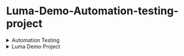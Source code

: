 # Luma-Demo-Automation-testing-project
<details>
<summary>Automation Testing</summary>

### Content Automation Testing 

**Software Testing**:  
Software Testing is a method to check whether the actual software product matches expected requirements and to ensure that software product is Defect free. It involves execution of software/system components using manual or automated tools to evaluate one or more properties of interest. The purpose of software testing is to identify errors, gaps or missing requirements in contrast to actual requirements.  
  
Some prefer saying Software testing definition as a White Box and Black Box Testing. In simple terms, Software Testing means the Verification of Application 
Under Test (AUT)
  
**What is Automation Testing?**  
Automation Testing is a software testing technique that performs using special automated testing software tools to execute a test case suite. On the contrary,Manual Testing is performed by a human sitting in front of a computer carefully executing the test steps.  
The automation testing software can also enter test data into the System Under Test, compare expected and actual results and generate detailed test reports.Software Test Automation demands considerable investments of money and resources.  
Successive development cycles will require execution of same test suite repeatedly. Using a test automation tool, it’s possible to record this test suite and re-play it as required. Once the test suite is automated, no human intervention is required. This improved ROI of Test Automation. The goal of Automation is to reduce the number of test cases to be run manually and not to eliminate Manual Testing altogether.  

**Difference Between Manual And Automation Testing**  

| Automation Testing | Manual Testing |
| ---- | ---- |
| Automated testing is more reliable. It performs same operation each time. It eliminates the risk of human errors. | Manual testing is less reliable. Due to human error, manual testing is not accurate all the time. |
| Initial investment of automation testing is higher. Investment is required for testing tools. In the long run it is less expensive than manual. ROI is higher in the long run compared to Manual testing. | Initial investment of manual testing is less than automation. Investment is required for human resources. ROI is lower in the long run compared to Automation testing. |
| Automation testing is a practical option when we do regressions testing. | Manual testing is a practical option where the test cases are not run repeatedly and only needs to run once or twice. |
| Execution is done through software tools, so it is faster than manual testing and needs less human resources compared to manual testing. | Execution of test cases is time consuming and needs more human resources |
| Exploratory testing is not possible | Exploratory testing is possible |
| Performance Testing like Load Testing, Stress Testing etc. is a practical option in automation testing. | Performance Testing is not a practical option in manual testing |
| It can be done in parallel and reduce test execution time. | Its not an easy task to execute test cases in parallel in manual testing. We need more human resources to do this and becomes more expensive. |
| Programming knowledge is a must in automation testing | Programming knowledge is not required to do manual testing. |
| Build verification testing (BVT) is highly recommended | Build verification testing (BVT) is not recommended |
| Human intervention is not much, so it is not effective to do User Interface testing. | It involves human intervention, so it is highly effective to do User Interface testing. |  

**Which Test Cases To Automate?**  
Test Cases to automate are as follows  
- Data-driven test cases
- Test cases with higher complexity
- Test case with many database updates
- The test execution rate is high
- Smoke/Critical tests
- Tests with several combinations
- Graph test cases
- Higher manual execution time

**Which Test Cases Not To Be Automated?**  
Types of tests need to be performed manually are as follows
- Subjective Validation
- New Functionalities
- Strategic Development
- User Experience
- Complex Functionality
- Quality Control
- Low return on investment
- Installation and setup testing

**Why Test Automation?**  
Test Automation is the best way to increase the effectiveness, test coverage, and execution speed in software testing. Automated software testing is important due to the following reasons:  
- Manual Testing of all workflows, all fields, all negative scenarios is time and money consuming
- It is difficult to test for multilingual sites manually
- Test Automation in software testing does not require Human intervention. You can run automated test unattended (overnight)
- Test Automation increases the speed of test execution
- Automation helps increase Test Coverage
- Manual Testing can become boring and hence error-prone.

**Automated Testing Pros and Cons**:
- **Advantages of automated testing**:
  - Automation is faster in execution then manual testing
  - It is cheaper compared to manual testing in the long run
  - Automated testing is more reliable
  - Automated testing is more powerful and versatile
  - Wider test coverage of application features
  - It is mostly used for regression testing
  - Ensure Consistency & Improves accuracy
  - It is reusable because the automation process can be recorded
  - Automation does not require human intervention. Test scripts can be run unattended
  - More cycle of execution can be achieved through automation
  - It helps to increase the test coverage
  - Early time to market
- **Disadvantages of Automated Testing**:
  - It is recommended only for stable products
  - Automation testing is expensive initially
  - Most of the automation tools are expensive
  - It has some limitations such as handling captcha, getting visual aspects of UI such as fonts, color, sizes etc.,
  - Huge maintenance in case of repeated changes in the requirements

Not all the tools support all kinds of testing. Such as windows, web, mobility, performance/load testing.  

**Automated Testing Process**:  
Following steps are followed in an Automation Process  
- **Step 1) Test tool selection**
Test Tool selection largely depends on the technology the Application Under Test is built on. For instance, QTP does not support Informatica. So QTP cannot be used for testing Informatica applications. It’s a good idea to conduct a Proof of Concept of Tool on AUT.
- **Step 2) Define the scope of Automation**
The scope of automation is the area of your Application Under Test which will be automated. Following points help determine scope:
  - The features that are important for the business
  - Scenarios which have a large amount of data
  - Common functionalities across applications
  - Technical feasibility
  - The extent to which business components are reused
  - The complexity of test cases
  - Ability to use the same test cases for cross-browser testing
- **Step 3) Planning, Design, and Development**
During this phase, you create an Automation strategy & plan, which contains the following details-
  - Automation tools selected
  - Framework design and its features
  - In-Scope and Out-of-scope items of automation
  - Automation testbed preparation
  - Schedule and Timeline of scripting and execution
  - Deliverables of Automation Testing
- **Step 4) Test Execution**
Automation Scripts are executed during this phase. The scripts need input test data before there are set to run. Once executed they provide detailed test reports. Execution can be performed using the automation tool directly or through the Test Management tool which will invoke the automation tool.
Example: Quality center is the Test Management tool which in turn it will invoke QTP for execution of automation scripts. Scripts can be executed in a single machine or a group of machines. The execution can be done during the night, to save time.
- **Step 5) Test Automation Maintenance Approach**
Test Automation Maintenance Approach is an automation testing phase carried out to test whether the new functionalities added to the software are working fine or not. Maintenance in automation testing is executed when new automation scripts are added and need to be reviewed and maintained in order to improve the effectiveness of automation scripts with each successive release cycle.

**Types of Automated Testing**
 - Smoke Testing
 - Unit Testing
 - Integration Testing
 - Functional Testing
 - Keyword Testing
 - Regression Testing
 - Data Driven Testing
 - Black Box Testing

**Test Automation Tools**  
  - Avo Assure
  - TestRigor
  - TestComplete
  - *Selenium* **selected tool in this project**
  - HP UFT (aka QTP)
  - Watir
  - Telerik Test Studio
  - Silk Test
  - Cucumber
  - WorkSoft Certify
  - Kobiton
  - ACCELQ
</details>  


<details>
<summary>Luma Demo Project</summary>

### Content for This Automation Project
**Luma Ecommerce**: https://demo-m2.bird.eu/  
**Objective**:  
The primary objective of this automation testing is to ensure that the website "https://demo-m2.bird.eu/" functions as expected under various conditions. This includes testing the website's functionality, usability, performance, and security. The goal is to identify any issues or bugs that could affect the user experience or the website's performance.

**Scope**:  
The scope of this automation testing will cover the following areas:
- Functional Testing: Verifying that all features and functionalities of the website work as intended. This includes testing the navigation, search functionality, user registration, login, and any other interactive elements.
- Usability Testing: Ensuring that the website is easy to use and navigate. This involves testing the user interface, content, and workflow to ensure they are intuitive and user-friendly.
  
**Test Strategy**:
- Automated Testing: Automated tests will be developed for the identified functionalities. This includes unit tests for individual components, integration tests for combined functionalities, and end-to-end tests 
for complete user flows.
- Continuous Integration: Automated tests will be integrated into a continuous integration pipeline to ensure that tests are run automatically whenever changes are made to the website's codebase.

**Tools**
The following tools will be used for automation testing:
- Selenium WebDriver: For automating web applications for testing purposes. It supports multiple programming languages like Java,etc.
- TestNG: For unit testing and integration testing. These frameworks provide annotations to identify test methods and assertions to verify outcomes.
- Maven/Gradle: For building and managing the project, including dependencies and running tests.

**Environment Setup**
- Testing Tools: Selenium WebDriver for automating web applications, JUnit or TestNG for unit and integration testing.
- Build Tools: Maven or Gradle for managing dependencies and building the project.
- Operating System: Ensure the testing environment uses the same operating system as the production environment.**"Windows 11"**
- Browser Versions: If testing web applications, use the same browser versions as your users.**"Microsoft Edge
Version 123.0.2420.65 (Official build) (64-bit)"**
- Network Configuration: Ensure the testing environment has the same network configuration as the production environment to test network-related functionalities.
- Selenium WebDriver: Configure the WebDriver to use the correct browser driver and set up the browser in a way that matches your production environment.
- JUnit/TestNG: Configure the testing framework to use the correct test runner and set up any necessary annotations or configurations.
Continuous Integration Tools: Configure the CI tool to run your tests automatically upon code changes.
- Version Control: Use a version control system like Git to manage your test scripts and configurations. This ensures that all team members are working with the same versions of the code and configurations.
- Security Considerations: Ensure that the testing environment is secure. This includes:
  - Data Protection: Use mock data or anonymized data in the test environment to protect sensitive information.
  - Access Control: Restrict access to the testing environment to only authorized personnel.
- Before starting the testing process, validate the environment setup. This involves:
  - Running Sanity Tests: Execute a few simple tests to ensure that the environment is correctly set up and that the tests can run successfully.
  - Reviewing Configuration Files: Double-check all configuration files and settings to ensure they are correct.
- Documentation: Document the setup process and any configurations made. This documentation is invaluable for future reference, especially when setting up new environments or troubleshooting issues.
</details>

